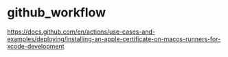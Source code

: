 # github_workflow
https://docs.github.com/en/actions/use-cases-and-examples/deploying/installing-an-apple-certificate-on-macos-runners-for-xcode-development
